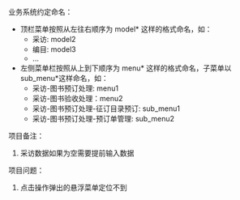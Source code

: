 业务系统约定命名：
- 顶栏菜单按照从左往右顺序为 model* 这样的格式命名，如：
    - 采访: model2
    - 编目: model3
    - ...
- 左侧菜单栏按照从上到下顺序为 menu* 这样的格式命名，子菜单以 sub_menu*这样命名，如：
    - 采访-图书预订处理: menu1
    - 采访-图书验收处理：menu2
    - 采访-图书预订处理-征订目录预订: sub_menu1
    - 采访-图书预订处理-预订单管理: sub_menu2

项目备注：
1. 采访数据如果为空需要提前输入数据


项目问题：
1. 点击操作弹出的悬浮菜单定位不到

